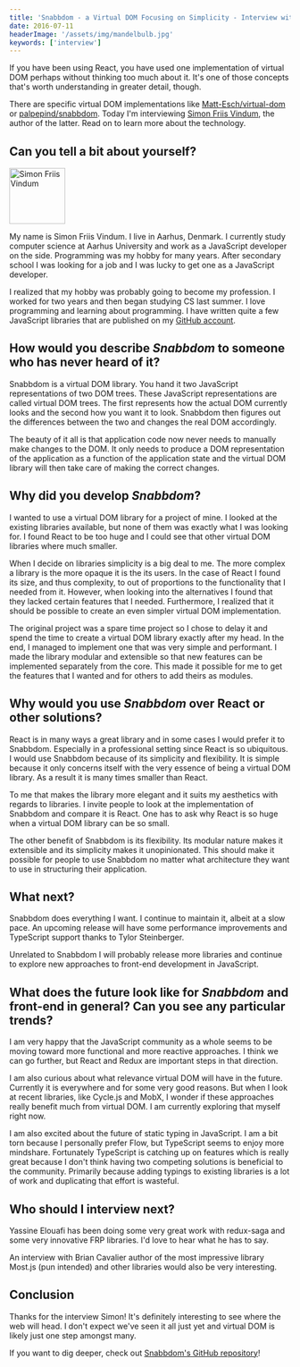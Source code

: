 ```yaml
---
title: 'Snabbdom - a Virtual DOM Focusing on Simplicity - Interview with Simon Friis Vindum'
date: 2016-07-11
headerImage: '/assets/img/mandelbulb.jpg'
keywords: ['interview']
---
```


If you have been using React, you have used one implementation of virtual DOM perhaps without thinking too much about it. It's one of those concepts that's worth understanding in greater detail, though.

There are specific virtual DOM implementations like [Matt-Esch/virtual-dom](https://github.com/Matt-Esch/virtual-dom) or [palpepind/snabbdom](https://github.com/paldepind/snabbdom). Today I'm interviewing [Simon Friis Vindum](https://twitter.com/paldepind), the author of the latter. Read on to learn more about the technology.

## Can you tell a bit about yourself?

<p>
<span class="author">
  <img src="https://www.gravatar.com/avatar/894d95cf834e9c3b4966d10eaa52d610?s=200" alt="Simon Friis Vindum" class='author' width='100' height='100' />
</span>

My name is Simon Friis Vindum. I live in Aarhus, Denmark. I currently study computer science at Aarhus University and work as a JavaScript developer on the side. Programming was my hobby for many years. After secondary school I was looking for a job and I was lucky to get one as a JavaScript developer.
</p>

I realized that my hobby was probably going to become my profession. I worked for two years and then began studying CS last summer. I love programming and learning about programming. I have written quite a few JavaScript libraries that are published on my [GitHub account](https://github.com/paldepind).

## How would you describe *Snabbdom* to someone who has never heard of it?

Snabbdom is a virtual DOM library. You hand it two JavaScript representations of two DOM trees. These JavaScript representations are called virtual DOM trees. The first represents how the actual DOM currently looks and the second how you want it to look. Snabbdom then figures out the differences between the two and changes the real DOM accordingly.

The beauty of it all is that application code now never needs to manually make changes to the DOM. It only needs to produce a DOM representation of the application as a function of the application state and the virtual DOM library will then take care of making the correct changes.

## Why did you develop *Snabbdom*?

I wanted to use a virtual DOM library for a project of mine. I looked at the existing libraries available, but none of them was exactly what I was looking for. I found React to be too huge and I could see that other virtual DOM libraries where much smaller.

When I decide on libraries simplicity is a big deal to me. The more complex a library is the more opaque it is the its users. In the case of React I found its size, and thus complexity, to out of proportions to the functionality that I needed from it. However, when looking into the alternatives I found that they lacked certain features that I needed. Furthermore, I realized that it should be possible to create an even simpler virtual DOM implementation.

The original project was a spare time project so I chose to delay it and spend the time to create a virtual DOM library exactly after my head. In the end, I managed to implement one that was very simple and performant. I made the library modular and extensible so that new features can be implemented separately from the core. This made it possible for me to get the features that I wanted and for others to add theirs as modules.

## Why would you use *Snabbdom* over React or other solutions?

React is in many ways a great library and in some cases I would prefer it to Snabbdom. Especially in a professional setting since React is so ubiquitous. I would use Snabbdom because of its simplicity and flexibility. It is simple because it only concerns itself with the very essence of being a virtual DOM library. As a result it is many times smaller than React.

To me that makes the library more elegant and it suits my aesthetics with regards to libraries. I invite people to look at the implementation of Snabbdom and compare it is React. One has to ask why React is so huge when a virtual DOM library can be so small.

The other benefit of Snabbdom is its flexibility. Its modular nature makes it extensible and its simplicity makes it unopinionated. This should make it possible for people to use Snabbdom no matter what architecture they want to use in structuring their application.

## What next?

Snabbdom does everything I want. I continue to maintain it, albeit at a slow pace. An upcoming release will have some performance improvements and TypeScript support thanks to Tylor Steinberger.

Unrelated to Snabbdom I will probably release more libraries and continue to explore new approaches to front-end development in JavaScript.

## What does the future look like for *Snabbdom* and front-end in general? Can you see any particular trends?

I am very happy that the JavaScript community as a whole seems to be moving toward more functional and more reactive approaches. I think we can go further, but React and Redux are important steps in that direction.

I am also curious about what relevance virtual DOM will have in the future. Currently it is everywhere and for some very good reasons. But when I look at recent libraries, like Cycle.js and MobX, I wonder if these approaches really benefit much from virtual DOM. I am currently exploring that myself right now.

I am also excited about the future of static typing in JavaScript. I am a bit torn because I personally prefer Flow, but TypeScript seems to enjoy more mindshare. Fortunately TypeScript is catching up on features which is really great because I don't think having two competing solutions is beneficial to the community. Primarily because adding typings to existing libraries is a lot of work and duplicating that effort is wasteful.

## Who should I interview next?

Yassine Elouafi has been doing some very great work with redux-saga and some very innovative FRP libraries. I'd love to hear what he has to say.

An interview with Brian Cavalier author of the most impressive library Most.js (pun intended) and other libraries would also be very interesting.

## Conclusion

Thanks for the interview Simon! It's definitely interesting to see where the web will head. I don't expect we've seen it all just yet and virtual DOM is likely just one step amongst many.

If you want to dig deeper, check out [Snabbdom's GitHub repository](https://github.com/paldepind/snabbdom)!
